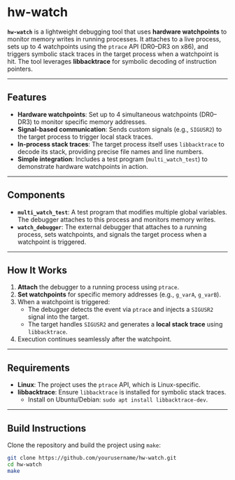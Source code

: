 # hw-watch

**`hw-watch`** is a lightweight debugging tool that uses **hardware watchpoints** to monitor memory writes in running processes. It attaches to a live process, sets up to 4 watchpoints using the `ptrace` API (DR0–DR3 on x86), and triggers symbolic stack traces in the target process when a watchpoint is hit. The tool leverages **libbacktrace** for symbolic decoding of instruction pointers.

---

## Features

- **Hardware watchpoints**: Set up to 4 simultaneous watchpoints (DR0–DR3) to monitor specific memory addresses.
- **Signal-based communication**: Sends custom signals (e.g., `SIGUSR2`) to the target process to trigger local stack traces.
- **In-process stack traces**: The target process itself uses `libbacktrace` to decode its stack, providing precise file names and line numbers.
- **Simple integration**: Includes a test program (`multi_watch_test`) to demonstrate hardware watchpoints in action.

---

## Components

- **`multi_watch_test`**: A test program that modifies multiple global variables. The debugger attaches to this process and monitors memory writes.  
- **`watch_debugger`**: The external debugger that attaches to a running process, sets watchpoints, and signals the target process when a watchpoint is triggered.

---

## How It Works

1. **Attach** the debugger to a running process using `ptrace`.
2. **Set watchpoints** for specific memory addresses (e.g., `g_varA`, `g_varB`).
3. When a watchpoint is triggered:
   - The debugger detects the event via `ptrace` and injects a `SIGUSR2` signal into the target.
   - The target handles `SIGUSR2` and generates a **local stack trace** using `libbacktrace`.
4. Execution continues seamlessly after the watchpoint.

---

## Requirements

- **Linux**: The project uses the `ptrace` API, which is Linux-specific.
- **libbacktrace**: Ensure `libbacktrace` is installed for symbolic stack traces.
  - Install on Ubuntu/Debian: `sudo apt install libbacktrace-dev`.

---

## Build Instructions

Clone the repository and build the project using `make`:

```bash
git clone https://github.com/yourusername/hw-watch.git
cd hw-watch
make
